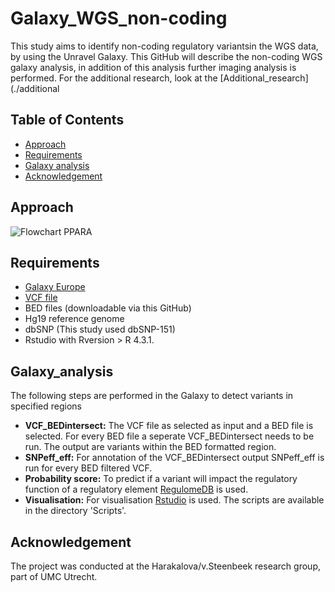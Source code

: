 # Galaxy_WGS_non-coding
This study aims to identify non-coding regulatory variantsin the WGS data, by using the Unravel Galaxy. This GitHub will describe the non-coding WGS galaxy analysis, in addition of this analysis further imaging analysis is performed. For the additional research, look at the [Additional_research](./additional

## Table of Contents
- [Approach](#Approach)
- [Requirements](#Requirements)
- [Galaxy analysis](#Galaxy_analysis)
- [Acknowledgement](#Acknowledgement)
## Approach
![Flowchart PPARA](https://github.com/UNRAVEL-UMCU/Galaxy_WGS_non-coding/assets/127952067/9c614e8d-3dd0-4adf-99fc-9bb138eaf27c)

## Requirements
- [Galaxy Europe](https://usegalaxy.eu)
- [VCF file](ftp://ftp.sra.ebi.ac.uk/vol1/ERZ389/ERZ389530/FR07961001.pass.recode.vcf.gz)
- BED files (downloadable via this GitHub)
- Hg19 reference genome
- dbSNP (This study used dbSNP-151)
- Rstudio with Rversion > R 4.3.1.

## Galaxy_analysis
The following steps are performed in the Galaxy to detect variants in specified regions
- **VCF_BEDintersect:** The VCF file as selected as input and a BED file is selected. For every BED file a seperate VCF_BEDintersect needs to be run. The output are variants within the BED formatted region.
- **SNPeff_eff:** For annotation of the VCF_BEDintersect output SNPeff_eff is run for every BED filtered VCF.
- **Probability score:** To predict if a variant will impact the regulatory function of a regulatory element [RegulomeDB](https://regulomedb.org/regulome-search/) is used.
- **Visualisation:** For visualisation [Rstudio](https://posit.co/download/rstudio-desktop/) is used. The scripts are available in the directory 'Scripts'.


## Acknowledgement
The project was conducted at the Harakalova/v.Steenbeek research group, part of UMC Utrecht.
